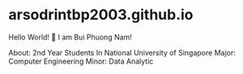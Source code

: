 # arsodrintbp2003.github.io
Hello World! 👋  I am Bui Phuong Nam!

About:
  2nd Year Students In National University of Singapore
    Major: Computer Engineering
    Minor: Data Analytic 

